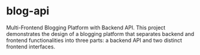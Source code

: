 # blog-api
Multi-Frontend Blogging Platform with Backend API. This project demonstrates the design of a blogging platform that separates backend and frontend functionalities into three parts: a backend API and two distinct frontend interfaces. 
